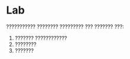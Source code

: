 # Lab 

??????????? ???????? ????????? ??? ??????? ???:

1) ??????? ????????????
2) ????????
3) ???????
